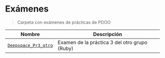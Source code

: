 # Exámenes

> Carpeta con exámenes de prácticas de PDOO



| Nombre                                       | Descripción                                   |
| -------------------------------------------- | --------------------------------------------- |
| [`Deepspace_Pr3_otro`](./Deepspace_Pr3_otro) | Examen de la práctica 3 del otro grupo (Ruby) |

